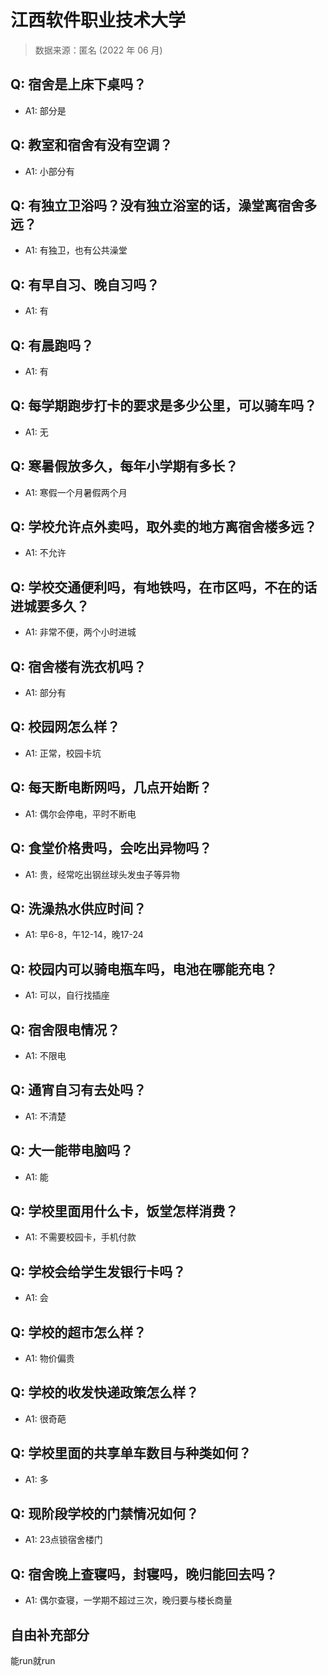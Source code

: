 # 江西软件职业技术大学

> 数据来源：匿名 (2022 年 06 月)

## Q: 宿舍是上床下桌吗？

- A1: 部分是

## Q: 教室和宿舍有没有空调？

- A1: 小部分有

## Q: 有独立卫浴吗？没有独立浴室的话，澡堂离宿舍多远？

- A1: 有独卫，也有公共澡堂

## Q: 有早自习、晚自习吗？

- A1: 有

## Q: 有晨跑吗？

- A1: 有

## Q: 每学期跑步打卡的要求是多少公里，可以骑车吗？

- A1: 无

## Q: 寒暑假放多久，每年小学期有多长？

- A1: 寒假一个月暑假两个月

## Q: 学校允许点外卖吗，取外卖的地方离宿舍楼多远？

- A1: 不允许

## Q: 学校交通便利吗，有地铁吗，在市区吗，不在的话进城要多久？

- A1: 非常不便，两个小时进城

## Q: 宿舍楼有洗衣机吗？

- A1: 部分有

## Q: 校园网怎么样？

- A1: 正常，校园卡坑

## Q: 每天断电断网吗，几点开始断？

- A1: 偶尔会停电，平时不断电

## Q: 食堂价格贵吗，会吃出异物吗？

- A1: 贵，经常吃出钢丝球头发虫子等异物

## Q: 洗澡热水供应时间？

- A1: 早6-8，午12-14，晚17-24

## Q: 校园内可以骑电瓶车吗，电池在哪能充电？

- A1: 可以，自行找插座

## Q: 宿舍限电情况？

- A1: 不限电

## Q: 通宵自习有去处吗？

- A1: 不清楚

## Q: 大一能带电脑吗？

- A1: 能

## Q: 学校里面用什么卡，饭堂怎样消费？

- A1: 不需要校园卡，手机付款

## Q: 学校会给学生发银行卡吗？

- A1: 会

## Q: 学校的超市怎么样？

- A1: 物价偏贵

## Q: 学校的收发快递政策怎么样？

- A1: 很奇葩

## Q: 学校里面的共享单车数目与种类如何？

- A1: 多

## Q: 现阶段学校的门禁情况如何？

- A1: 23点锁宿舍楼门

## Q: 宿舍晚上查寝吗，封寝吗，晚归能回去吗？

- A1: 偶尔查寝，一学期不超过三次，晚归要与楼长商量

## 自由补充部分

能run就run